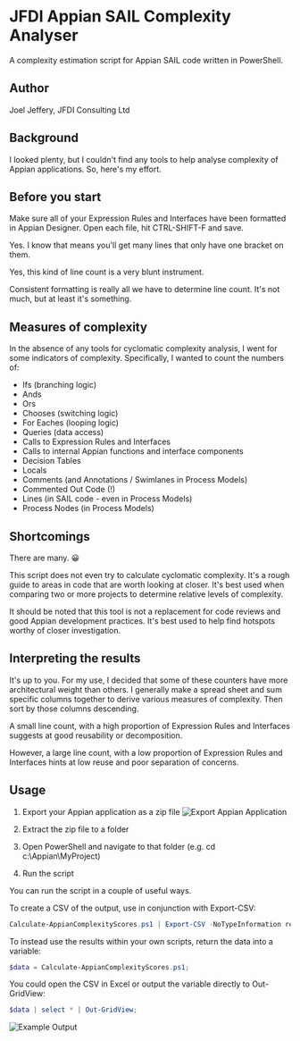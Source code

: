 # JFDI Appian SAIL Complexity Analyser
A complexity estimation script for Appian SAIL code written in PowerShell.

## Author
Joel Jeffery, JFDI Consulting Ltd

## Background
I looked plenty, but I couldn't find any tools to help analyse complexity of Appian applications. So, here's my effort.

## Before you start
Make sure all of your Expression Rules and Interfaces have been formatted in Appian Designer. Open each file, hit CTRL-SHIFT-F and save. 

Yes. I know that means you'll get many lines that only have one bracket on them. 

Yes, this kind of line count is a very blunt instrument.

Consistent formatting is really all we have to determine line count. It's not much, but at least it's something.

## Measures of complexity
In the absence of any tools for cyclomatic complexity analysis, I went for some indicators of complexity. Specifically, I wanted to count the numbers of:
- Ifs (branching logic)
- Ands
- Ors
- Chooses (switching logic)
- For Eaches (looping logic)
- Queries (data access)
- Calls to Expression Rules and Interfaces
- Calls to internal Appian functions and interface components
- Decision Tables
- Locals
- Comments (and Annotations / Swimlanes in Process Models)
- Commented Out Code (!)
- Lines (in SAIL code - even in Process Models)
- Process Nodes (in Process Models)

## Shortcomings
There are many. 😀

This script does not even try to calculate cyclomatic complexity. It's a rough guide to areas in code that are worth looking at closer. It's best used when comparing two or more projects to determine relative levels of complexity.

It should be noted that this tool is not a replacement for code reviews and good Appian development practices. It's best used to help find hotspots worthy of closer investigation.

## Interpreting the results
It's up to you. For my use, I decided that some of these counters have more architectural weight than others. I generally make a spread sheet and sum specific columns together to derive various measures of complexity. Then sort by those columns descending.

A small line count, with a high proportion of Expression Rules and Interfaces suggests at good reusability or decomposition.

However, a large line count, with a low proportion of Expression Rules and Interfaces hints at low reuse and poor separation of concerns.

## Usage
1. Export your Appian application as a zip file
![Export Appian Application](https://user-images.githubusercontent.com/20968935/109966367-187c7a80-7ce8-11eb-887c-67d1a8ab2be2.png)

2. Extract the zip file to a folder
3. Open PowerShell and navigate to that folder (e.g. cd c:\Appian\MyProject)
4. Run the script

You can run the script in a couple of useful ways.

To create a CSV of the output, use in conjunction with Export-CSV:

```powershell
Calculate-AppianComplexityScores.ps1 | Export-CSV -NoTypeInformation report.csv;
```

To instead use the results within your own scripts, return the data into a variable:

```powershell
$data = Calculate-AppianComplexityScores.ps1;
```

You could open the CSV in Excel or output the variable directly to Out-GridView:
```powershell
$data | select * | Out-GridView;
```

![Example Output](https://user-images.githubusercontent.com/20968935/109705553-d2140800-7b8f-11eb-8d18-948058ffd653.png)
